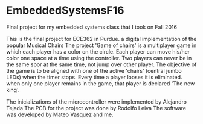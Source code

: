 # EmbeddedSystemsF16
Final project for my embedded systems class that I took on Fall 2016

This is the final project for ECE362 in Purdue. a digital implementation of the popular Musical Chairs
The project 'Game of chairs' is a multiplayer game in which each player has a color on the circle.
Each player can move his/her color one space at a time using the controller. 
Two players can never be in the same spor at the same time, not jump over other player.
The objective of the game is to be aligned with one of the active 'chairs' (central jumbo LEDs) when the timer stops.
Every time a player looses it is eliminated. when only one player remains in the game, that player is declared 'The new king'.

The inicializations of the microcontroller were implemented by Alejandro Tejada
The PCB for the project was done by Rodolfo Leiva
The software was developed by Mateo Vasquez and me.

